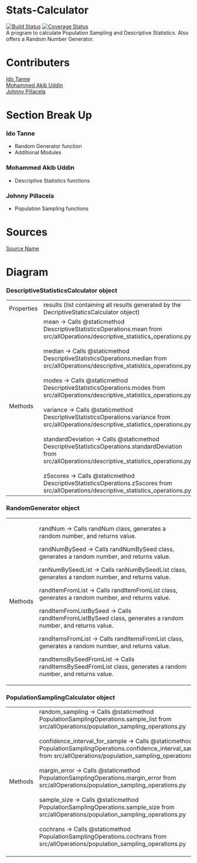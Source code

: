 # Stats-Calculator
[![Build Status](https://travis-ci.com/IS218-Spring21/Stats-Calculator.svg?branch=master)](https://travis-ci.com/IS218-Spring21/Stats-Calculator)
[![Coverage Status](https://coveralls.io/repos/github/IS218-Spring21/Stats-Calculator/badge.svg?branch=master)](https://coveralls.io/github/IS218-Spring21/Stats-Calculator?branch=master) <br>
A program to calculate Population Sampling and Descriptive Statistics. Also offers a Random Number Generator.

# Contributers
[Ido Tanne](https://github.com/itanne99) <br>
[Mohammed Akib Uddin](https://github.com/mohdAkibUddin) <br>
[Johnny Pillacela](https://github.com/JohnnyPillacela)

# Section Break Up
### Ido Tanne
 - Random Generator function
 - Additional Modules
### Mohammed Akib Uddin
 - Descriptive Statistics functions
### Johnny Pillacela
 - Population Sampling functions
# Sources
[Source Name](https://www.google.com/)

# Diagram
### DescriptiveStatisticsCalculator object
<table>
<tbody>
<tr>
<td>Properties</td>
<td>results (list containing all results generated by the DecriptiveStaticsCalculator object)</td>
</tr>
<tr>
<td>Methods</td>
<td>mean &rarr; Calls @staticmethod DescriptiveStatisticsOperations.mean from src/allOperations/descriptive_statistics_operations.py<br/><br/>median &rarr; Calls @staticmethod DescriptiveStatisticsOperations.median from src/allOperations/descriptive_statistics_operations.py<br/><br/>modes &rarr; Calls @staticmethod DescriptiveStatisticsOperations.modes from src/allOperations/descriptive_statistics_operations.py<br/><br/>variance &rarr; Calls @staticmethod DescriptiveStatisticsOperations.variance from src/allOperations/descriptive_statistics_operations.py<br/><br/>standardDeviation &rarr; Calls @staticmethod DescriptiveStatisticsOperations.standardDeviation from src/allOperations/descriptive_statistics_operations.py<br/><br/>zSscores &rarr; Calls @staticmethod DescriptiveStatisticsOperations.zSscores from src/allOperations/descriptive_statistics_operations.py</td>
</tr>
</tbody>
</table>

### RandomGenerator object
<table>
<tbody>
<tr>
<td>Methods</td>
<td>
<p>randNum &rarr; Calls randNum class, generates a random number, and returns value.</p>
<p>randNumBySeed &rarr; Calls randNumBySeed class, generates a random number, and returns value.</p>
<p>ranNumBySeedList &rarr; Calls&nbsp;ranNumBySeedList class, generates a random number, and returns value.</p>
<p>randItemFromList &rarr; Calls randItemFromList class, generates a random number, and returns value.</p>
<p>randItemFromListBySeed &rarr; Calls randItemFromListBySeed class, generates a random number, and returns value.</p>
<p>randItemsFromList &rarr; Calls randItemsFromList class, generates a random number, and returns value.</p>
<p>randItemsBySeedFromList &rarr; Calls randItemsBySeedFromList class, generates a random number, and returns value.</p>
</td>
</tr>
</tbody>
</table>

### PopulationSamplingCalculator object
<table>
<tbody>
<tr>
<td>Methods</td>
<td>
random_sampling &rarr; Calls @staticmethod PopulationSamplingOperations.sample_list from src/allOperations/population_sampling_operations.py<br/><br/>
confidence_interval_for_sample &rarr; Calls @staticmethod PopulationSamplingOperations.confidence_interval_sample from src/allOperations/population_sampling_operations.py<br/><br/>
margin_error &rarr; Calls @staticmethod PopulationSamplingOperations.margin_error from src/allOperations/population_sampling_operations.py<br/><br/>
sample_size &rarr; Calls @staticmethod PopulationSamplingOperations.sample_size from src/allOperations/population_sampling_operations.py<br/><br/>
cochrans &rarr; Calls @staticmethod PopulationSamplingOperations.cochrans from src/allOperations/population_sampling_operations.py<br/><br/>
</td>
</tr>
</tbody>
</table>
